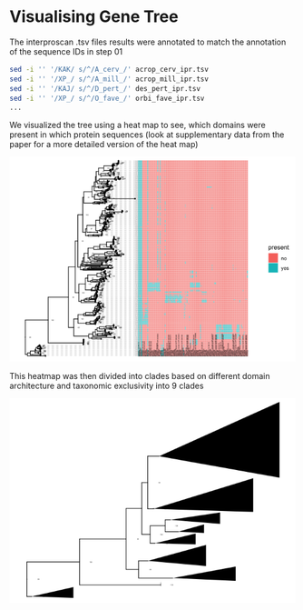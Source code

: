 Visualising Gene Tree
================

The interproscan .tsv files results were annotated to match the
annotation of the sequence IDs in step 01

``` bash
sed -i '' '/KAK/ s/^/A_cerv_/' acrop_cerv_ipr.tsv
sed -i '' '/XP_/ s/^/A_mill_/' acrop_mill_ipr.tsv
sed -i '' '/KAJ/ s/^/D_pert_/' des_pert_ipr.tsv
sed -i '' '/XP_/ s/^/O_fave_/' orbi_fave_ipr.tsv
...
```

We visualized the tree using a heat map to see, which domains were
present in which protein sequences (look at supplementary data from the
paper for a more detailed version of the heat map)

![](04_visualising_gene_tree_files/figure-gfm/unnamed-chunk-4-1.png)<!-- -->

This heatmap was then divided into clades based on different domain
architecture and taxonomic exclusivity into 9 clades

![](04_visualising_gene_tree_files/figure-gfm/unnamed-chunk-5-1.png)<!-- -->
